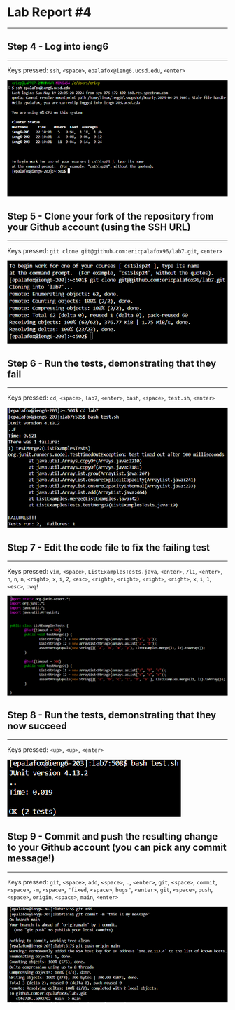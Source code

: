 # **Lab Report #4**
***

## Step 4 - Log into ieng6
***
Keys pressed: `ssh`, `<space>`, `epalafox@ieng6.ucsd.edu`, `<enter>`

![Step4](step4.png)

## Step 5 - Clone your fork of the repository from your Github account (using the SSH URL)
***
Keys pressed: `git clone git@github.com:ericpalafox96/lab7.git`, `<enter>`

![Step5](step5.png)


## Step 6 - Run the tests, demonstrating that they fail
***
Keys pressed: `cd`, `<space>`, `lab7`, `<enter>`, `bash`, `<space>`, `test.sh`, `<enter>`

![Step6](step6.png)

## Step 7 - Edit the code file to fix the failing test
***
Keys pressed: `vim`, `<space>`, `ListExamplesTests.java`, `<enter>`, `/l1`, `<enter>`, `n`, `n`, `n`, `<right>`, `x`, `i`, `2`, `<esc>`, `<right>`, `<right>`, `<right>`, `<right>`, `x`, `i`, `1`, `<esc>`, `:wq!`

![Step7](step7.png)

## Step 8 - Run the tests, demonstrating that they now succeed
***
Keys pressed: `<up>`, `<up>`, `<enter>`

![Step8](step8.png)

## Step 9 - Commit and push the resulting change to your Github account (you can pick any commit message!)
***
Keys pressed: `git`, `<space>`, `add`, `<space>`, `.`, `<enter>`, `git`, `<space>`, `commit`, `<space>`, `-m`, `<space>`, `"fixed`, `<space>`, `bugs"`, `<enter>`, `git`, `<space>`, `push`, `<space>`, `origin`, `<space>`, `main`, `<enter>`

![Step9](step9.png)
